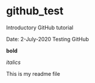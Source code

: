 # github_test
Introductory GitHub tutorial

Date: 2-July-2020
Testing GitHub

**bold** 

*italics*

This is my readme file
